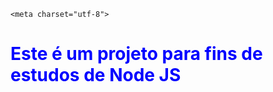 <!DOCTYPE html>
<html lang="pt-br">

<head>
    
    <meta charset="utf-8">
</head>

<body>
    <h1 style="position:center; color: blue;">Este é um projeto para fins de estudos de Node JS</h1>

</body>

</html>